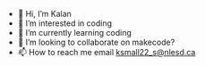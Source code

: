 - 👋 Hi, I’m Kalan
- 👀 I’m interested in coding
- 🌱 I’m currently learning coding
- 💞️ I’m looking to collaborate on makecode?
- 📫 How to reach me email ksmall22_s@nlesd.ca

<!---
kalangithub/kalangithub is a ✨ special ✨ repository because its `README.md` (this file) appears on your GitHub profile.
You can click the Preview link to take a look at your changes.
--->

